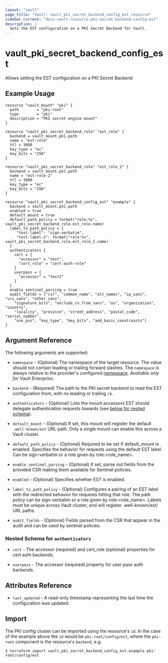 ```yaml
---
layout: "vault"
page_title: "Vault: vault_pki_secret_backend_config_est resource"
sidebar_current: "docs-vault-resource-pki-secret-backend-config-est"
description: |-
  Sets the EST configuration on a PKI Secret Backend for Vault.
---
```


# vault\_pki\_secret\_backend\_config\_est

Allows setting the EST configuration on a PKI Secret Backend

## Example Usage

```hcl
resource "vault_mount" "pki" {
  path        = "pki-root"
  type        = "pki"
  description = "PKI secret engine mount"
}

resource "vault_pki_secret_backend_role" "est_role" {
  backend = vault_mount.pki.path
  name = "est-role"
  ttl = 3600
  key_type = "ec"
  key_bits = "256"
}

resource "vault_pki_secret_backend_role" "est_role_2" {
  backend = vault_mount.pki.path
  name = "est-role-2"
  ttl = 3600
  key_type = "ec"
  key_bits = "256"
}

resource "vault_pki_secret_backend_config_est" "example" {
  backend = vault_mount.pki.path
  enabled = true
  default_mount = true
  default_path_policy = format("role:%s", vault_pki_secret_backend_role.est_role.name)
  label_to_path_policy = {
     "test-label": "sign-verbatim",
     "test-label-2": format("role:%s", vault_pki_secret_backend_role.est_role_2.name)
  }
  authenticators { 
	cert = { 
      "accessor" = "test", 
      "cert_role" = "cert-auth-role" 
    } 
	userpass = { 
      "accessor" = "test2" 
    } 
  }
  enable_sentinel_parsing = true
  audit_fields = ["csr", "common_name", "alt_names", "ip_sans", "uri_sans", "other_sans",
    "signature_bits", "exclude_cn_from_sans", "ou", "organization", "country",
    "locality", "province", "street_address", "postal_code", "serial_number",
    "use_pss", "key_type", "key_bits", "add_basic_constraints"]
}
```

## Argument Reference

The following arguments are supported:

* `namespace` - (Optional) The namespace of the target resource.
  The value should not contain leading or trailing forward slashes.
  The `namespace` is always relative to the provider's configured [namespace](/docs/providers/vault/index.html#namespace).
  *Available only for Vault Enterprise*.

* `backend` - (Required) The path to the PKI secret backend to
  read the EST configuration from, with no leading or trailing `/`s.

* `authenticators` - (Optional) Lists the mount accessors EST should delegate authentication requests towards (see [below for nested schema](#nestedatt--authenticators)).

* `default_mount` - (Optional) If set, this mount will register the default `.well-known/est` URL path. Only a single mount can enable this across a Vault cluster.

* `default_path_policy` - (Optional) Required to be set if default_mount is enabled. Specifies the behavior for requests using the default EST label. Can be sign-verbatim or a role given by role:<role_name>.

* `enable_sentinel_parsing` - (Optional) If set, parse out fields from the provided CSR making them available for Sentinel policies.

* `enabled` - (Optional) Specifies whether EST is enabled.

* `label_to_path_policy` - (Optional) Configures a pairing of an EST label with the redirected behavior for requests hitting that role. The path policy can be sign-verbatim or a role given by role:<role_name>. Labels must be unique across Vault cluster, and will register .well-known/est/<label> URL paths.

* `audit_fields` - (Optional) Fields parsed from the CSR that appear in the audit and can be used by sentinel policies.

<a id="nestedatt--authenticators"></a>
### Nested Schema for `authenticators`

* `cert` - The accessor (required) and cert_role (optional) properties for cert auth backends.

* `userpass` - The accessor (required) property for user pass auth backends.

## Attributes Reference

* `last_updated` - A read-only timestamp representing the last time the configuration was updated.

## Import

The PKI config cluster can be imported using the resource's `id`.
In the case of the example above the `id` would be `pki-root/config/est`,
where the `pki-root` component is the resource's `backend`, e.g.

```
$ terraform import vault_pki_secret_backend_config_est.example pki-root/config/est
```
